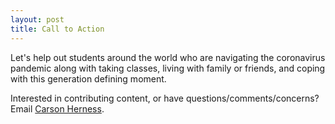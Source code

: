 ```yaml
---
layout: post
title: Call to Action
---
```


Let's help out students around the world who are navigating the coronavirus pandemic along with taking classes, living with family or friends, and coping with this generation defining moment. 

Interested in contributing content, or have questions/comments/concerns? Email [Carson Herness](mailto:aherness@g.hmc.edu).
